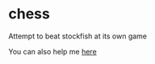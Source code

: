 # chess
  Attempt to beat stockfish at its own game







You can also help me [here](https://happy-amaryllis-cde.notion.site/Chess-108a1c324f2247969fbe0036c305f10c)
